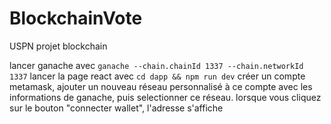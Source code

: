 # BlockchainVote
USPN projet blockchain


lancer ganache avec ```ganache --chain.chainId 1337 --chain.networkId 1337```
lancer la page react avec ```cd dapp && npm run dev```
créer un compte metamask, ajouter un nouveau réseau personnalisé à ce compte avec les informations de ganache, puis selectionner ce réseau.
lorsque vous cliquez sur le bouton "connecter wallet", l'adresse s'affiche
